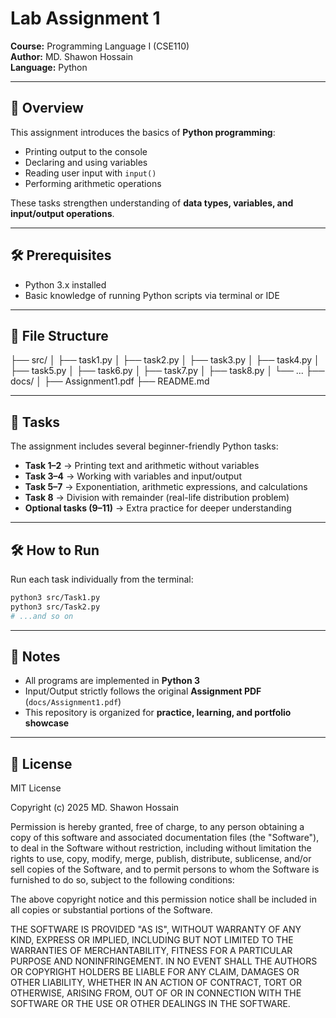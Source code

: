 # Lab Assignment 1  
**Course:** Programming Language I (CSE110)  
**Author:** MD. Shawon Hossain  
**Language:** Python  

---

## 📌 Overview  
This assignment introduces the basics of **Python programming**:  

- Printing output to the console  
- Declaring and using variables  
- Reading user input with `input()`  
- Performing arithmetic operations  

These tasks strengthen understanding of **data types, variables, and input/output operations**.

---

## 🛠️ Prerequisites  
- Python 3.x installed  
- Basic knowledge of running Python scripts via terminal or IDE  

---

## 📂 File Structure  
├── src/
│ ├── task1.py
│ ├── task2.py
│ ├── task3.py
│ ├── task4.py
│ ├── task5.py
│ ├── task6.py
│ ├── task7.py
│ ├── task8.py
│ └── ...
├── docs/
│ ├── Assignment1.pdf
├── README.md

---

## 📂 Tasks  
The assignment includes several beginner-friendly Python tasks:  

- **Task 1–2** → Printing text and arithmetic without variables  
- **Task 3–4** → Working with variables and input/output  
- **Task 5–7** → Exponentiation, arithmetic expressions, and calculations  
- **Task 8** → Division with remainder (real-life distribution problem)  
- **Optional tasks (9–11)** → Extra practice for deeper understanding  

---

## 🛠️ How to Run  
Run each task individually from the terminal:  

```bash
python3 src/Task1.py
python3 src/Task2.py
# ...and so on
```

---

## 📎 Notes
- All programs are implemented in **Python 3**
- Input/Output strictly follows the original **Assignment PDF** (`docs/Assignment1.pdf`)
- This repository is organized for **practice, learning, and portfolio showcase**

---

## 📜 License
MIT License  

Copyright (c) 2025 MD. Shawon Hossain  

Permission is hereby granted, free of charge, to any person obtaining a copy
of this software and associated documentation files (the "Software"), to deal
in the Software without restriction, including without limitation the rights
to use, copy, modify, merge, publish, distribute, sublicense, and/or sell
copies of the Software, and to permit persons to whom the Software is
furnished to do so, subject to the following conditions:

The above copyright notice and this permission notice shall be included in all
copies or substantial portions of the Software.

THE SOFTWARE IS PROVIDED "AS IS", WITHOUT WARRANTY OF ANY KIND, EXPRESS OR
IMPLIED, INCLUDING BUT NOT LIMITED TO THE WARRANTIES OF MERCHANTABILITY,
FITNESS FOR A PARTICULAR PURPOSE AND NONINFRINGEMENT. IN NO EVENT SHALL THE
AUTHORS OR COPYRIGHT HOLDERS BE LIABLE FOR ANY CLAIM, DAMAGES OR OTHER
LIABILITY, WHETHER IN AN ACTION OF CONTRACT, TORT OR OTHERWISE, ARISING FROM,
OUT OF OR IN CONNECTION WITH THE SOFTWARE OR THE USE OR OTHER DEALINGS IN THE
SOFTWARE.
